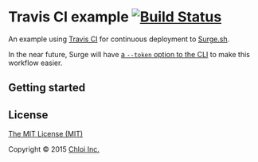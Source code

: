 # Travis CI example [![Build Status](https://travis-ci.org/surge-sh/example-travis.svg?branch=master)](https://travis-ci.org/surge-sh/example-travis)

An example using [Travis CI](https://travis-ci.org) for continuous deployment to [Surge.sh](https://surge.sh).

In the near future, Surge will have [a `--token` option to the CLI](https://github.com/sintaxi/surge/issues/63) to make this workflow easier.

## Getting started

## License

[The MIT License (MIT)](LICENSE.md)

Copyright © 2015 [Chloi Inc.](http://chloi.io)

